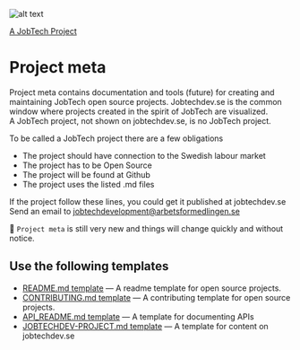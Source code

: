 ![alt text][logo]

[logo]: https://github.com/MagnumOpuses/project-meta/blob/master/img/jobtechdev_black.png "JobTech dev logo"
[A JobTech Project]( https://www.jobtechdev.se)
# Project meta

Project meta contains documentation and tools (future) for creating and maintaining JobTech open source projects.
Jobtechdev.se is the common window where projects created in the spirit of JobTech are visualized.  
A JobTech project, not shown on jobtechdev.se, is no JobTech project.

To be called a JobTech project there are a few obligations
* The project should have connection to the Swedish labour market
* The project has to be Open Source
* The project will be found at Github
* The project uses the listed .md files

If the project follow these lines, you could get it published at jobtechdev.se  
Send an email to <jobtechdevelopment@arbetsformedlingen.se>



:construction: `Project meta` is still very new and things will change quickly and without notice.

## Use the following templates

- [README.md template](README_TEMPLATE.md) &mdash; A readme template for open source projects.
- [CONTRIBUTING.md template](CONTRIBUTING_TEMPLATE.md) &mdash; A contributing template for open source projects.
- [API_README.md template](API%20_README.md) &mdash; A template for documenting APIs
- [JOBTECHDEV-PROJECT.md template](jobtechdev-project.md) &mdash; A template for content on jobtechdev.se
